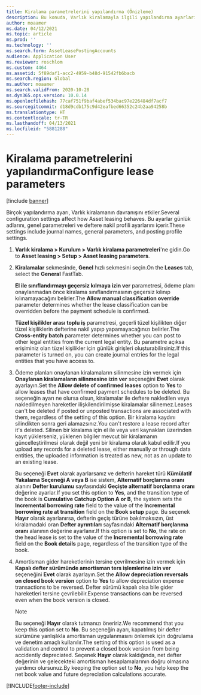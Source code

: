 ```yaml
---
title: Kiralama parametrelerini yapılandırma (Önizleme)
description: Bu konuda, Varlık kiralamayla ilgili yapılandırma ayarları (ör. güvenlik bilgileri ve muhasebe ayarları) açıklanmaktadır.
author: moaamer
ms.date: 04/12/2021
ms.topic: article
ms.prod: ''
ms.technology: ''
ms.search.form: AssetLeasePostingAccounts
audience: Application User
ms.reviewer: roschlom
ms.custom: 4464
ms.assetid: 5f89daf1-acc2-4959-b48d-91542fb6bacb
ms.search.region: Global
ms.author: moaamer
ms.search.validFrom: 2020-10-28
ms.dyn365.ops.version: 10.0.14
ms.openlocfilehash: 77caf751f9baf4abef534bac97e226484df7acf7
ms.sourcegitcommit: d18d9cdb175c9d42eafbed66352c24b2aa94258b
ms.translationtype: HT
ms.contentlocale: tr-TR
ms.lasthandoff: 04/13/2021
ms.locfileid: "5881288"
---
```

# <a name="configure-lease-parameters"></a><span data-ttu-id="939f0-103">Kiralama parametrelerini yapılandırma</span><span class="sxs-lookup"><span data-stu-id="939f0-103">Configure lease parameters</span></span>

[!include [banner](../includes/banner.md)]

<span data-ttu-id="939f0-104">Birçok yapılandırma ayarı, Varlık kiralamanın davranışını etkiler.</span><span class="sxs-lookup"><span data-stu-id="939f0-104">Several configuration settings affect how Asset leasing behaves.</span></span> <span data-ttu-id="939f0-105">Bu ayarlar günlük adlarını, genel parametreleri ve deftere nakil profili ayarlarını içerir.</span><span class="sxs-lookup"><span data-stu-id="939f0-105">These settings include journal names, general parameters, and posting profile settings.</span></span>

1. <span data-ttu-id="939f0-106">**Varlık kiralama \> Kurulum \> Varlık kiralama parametreleri**'ne gidin.</span><span class="sxs-lookup"><span data-stu-id="939f0-106">Go to **Asset leasing \> Setup \> Asset leasing parameters**.</span></span>
2. <span data-ttu-id="939f0-107">**Kiralamalar** sekmesinde, **Genel** hızlı sekmesini seçin.</span><span class="sxs-lookup"><span data-stu-id="939f0-107">On the **Leases** tab, select the **General** FastTab.</span></span>

    <span data-ttu-id="939f0-108">**El ile sınıflandırmayı geçersiz kılmaya izin ver** parametresi, ödeme planı onaylanmadan önce kiralama sınıflandırmasının geçersiz kılınıp kılınamayacağını belirler.</span><span class="sxs-lookup"><span data-stu-id="939f0-108">The **Allow manual classification override** parameter determines whether the lease classification can be overridden before the payment schedule is confirmed.</span></span>

    <span data-ttu-id="939f0-109">**Tüzel kişilikler arası toplu iş** parametresi, geçerli tüzel kişilikten diğer tüzel kişiliklerin defterine nakil yapıp yapamayacağınızı belirler.</span><span class="sxs-lookup"><span data-stu-id="939f0-109">The **Cross-entity batch** parameter determines whether you can post to other legal entities from the current legal entity.</span></span> <span data-ttu-id="939f0-110">Bu parametre açıksa erişiminiz olan tüzel kişilikler için günlük girişleri oluşturabilirsiniz.</span><span class="sxs-lookup"><span data-stu-id="939f0-110">If this parameter is turned on, you can create journal entries for the legal entities that you have access to.</span></span>

3. <span data-ttu-id="939f0-111">Ödeme planları onaylanan kiralamaların silinmesine izin vermek için **Onaylanan kiralamaların silinmesine izin ver** seçeneğini **Evet** olarak ayarlayın.</span><span class="sxs-lookup"><span data-stu-id="939f0-111">Set the **Allow delete of confirmed leases** option to **Yes** to allow leases that have confirmed payment schedules to be deleted.</span></span> <span data-ttu-id="939f0-112">Bu seçeneğin ayarı ne olursa olsun, kiralamalar ile deftere nakledilen veya nakledilmeyen hareketler ilişkilendirilmişse kiralamalar silinemez.</span><span class="sxs-lookup"><span data-stu-id="939f0-112">Leases can't be deleted if posted or unposted transactions are associated with them, regardless of the setting of this option.</span></span> <span data-ttu-id="939f0-113">Bir kiralama kaydını silindikten sonra geri alamazsınız.</span><span class="sxs-lookup"><span data-stu-id="939f0-113">You can't restore a lease record after it's deleted.</span></span> <span data-ttu-id="939f0-114">Silinen bir kiralama için el ile veya veri kaynakları üzerinden kayıt yüklerseniz, yüklenen bilgiler mevcut bir kiralamanın güncelleştirilmesi olarak değil yeni bir kiralama olarak kabul edilir.</span><span class="sxs-lookup"><span data-stu-id="939f0-114">If you upload any records for a deleted lease, either manually or through data entities, the uploaded information is treated as new, not as an update to an existing lease.</span></span>

    <span data-ttu-id="939f0-115">Bu seçeneği **Evet** olarak ayarlarsanız ve defterin hareket türü **Kümülatif Yakalama Seçeneği A veya B** ise sistem, **Alternatif borçlanma oranı** alanını **Defter kurulumu** sayfasındaki **Geçişte alternatif borçlanma oranı** değerine ayarlar.</span><span class="sxs-lookup"><span data-stu-id="939f0-115">If you set this option to **Yes**, and the transition type of the book is **Cumulative Catchup Option A or B**, the system sets the **Incremental borrowing rate** field to the value of the **Incremental borrowing rate at transition** field on the **Book setup** page.</span></span> <span data-ttu-id="939f0-116">Bu seçenek **Hayır** olarak ayarlanırsa, defterin geçiş türüne bakılmaksızın, üst kiralamadaki oran **Defter ayrıntıları** sayfasındaki **Alternatif borçlanma oranı** alanının değerine ayarlanır.</span><span class="sxs-lookup"><span data-stu-id="939f0-116">If this option is set to **No**, the rate on the head lease is set to the value of the **Incremental borrowing rate** field on the **Book details** page, regardless of the transition type of the book.</span></span>

4. <span data-ttu-id="939f0-117">Amortisman gider hareketlerinin tersine çevrilmesine izin vermek için **Kapalı defter sürümünde amortisman ters işlemlerine izin ver** seçeneğini **Evet** olarak ayarlayın.</span><span class="sxs-lookup"><span data-stu-id="939f0-117">Set the **Allow depreciation reversals on closed book version** option to **Yes** to allow depreciation expense transactions to be reversed.</span></span> <span data-ttu-id="939f0-118">Defter sürümü kapalı olsa bile gider hareketleri tersine çevrilebilir.</span><span class="sxs-lookup"><span data-stu-id="939f0-118">Expense transactions can be reversed even when the book version is closed.</span></span>

    > [!NOTE]
    > <span data-ttu-id="939f0-119">Bu seçeneği **Hayır** olarak tutmanızı öneririz.</span><span class="sxs-lookup"><span data-stu-id="939f0-119">We recommend that you keep this option set to **No**.</span></span> <span data-ttu-id="939f0-120">Bu seçeneğin ayarı, kapatılmış bir defter sürümüne yanlışlıkla amortisman uygulanmasını önlemek için doğrulama ve denetim amaçlı kullanılır.</span><span class="sxs-lookup"><span data-stu-id="939f0-120">The setting of this option is used as a validation and control to prevent a closed book version from being accidently depreciated.</span></span> <span data-ttu-id="939f0-121">Seçenek **Hayır** olarak kaldığında, net defter değerinin ve gelecekteki amortisman hesaplamalarının doğru olmasına yardımcı olursunuz.</span><span class="sxs-lookup"><span data-stu-id="939f0-121">By keeping the option set to **No**, you help keep the net book value and future depreciation calculations accurate.</span></span>


[!INCLUDE[footer-include](../../includes/footer-banner.md)]
